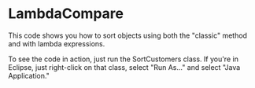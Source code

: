 # LambdaCompare
This code shows you how to sort objects using both the "classic" method and with lambda expressions.

To see the code in action, just run the SortCustomers class. If you're in Eclipse, just right-click on that class,
select "Run As..." and select "Java Application."

